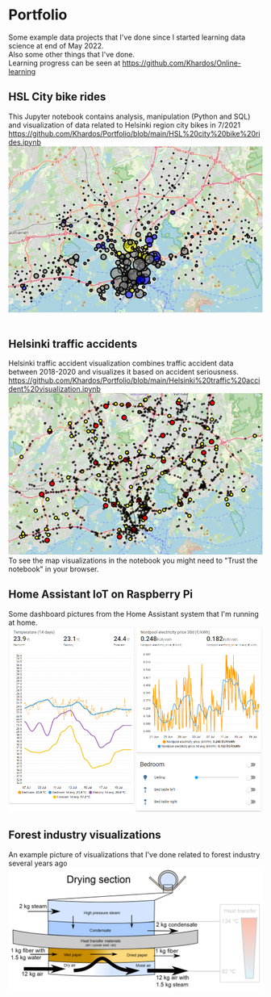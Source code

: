 # Portfolio
Some example data projects that I've done since I started learning data science at end of May 2022. <br>
Also some other things that I've done. <br>
Learning progress can be seen at https://github.com/Khardos/Online-learning
<br>
## HSL City bike rides
This Jupyter notebook contains analysis, manipulation (Python and SQL) and visualization of data related to Helsinki region city bikes in 7/2021 <br>
https://github.com/Khardos/Portfolio/blob/main/HSL%20city%20bike%20rides.ipynb <br>
![](https://github.com/Khardos/Portfolio/blob/main/City_bike_rides.PNG) <br>
<br>
## Helsinki traffic accidents
Helsinki traffic accident visualization combines traffic accident data between 2018-2020 and visualizes it based on accident seriousness. <br>
https://github.com/Khardos/Portfolio/blob/main/Helsinki%20traffic%20accident%20visualization.ipynb <br>
![](https://github.com/Khardos/Portfolio/blob/main/Traffic_accidents.PNG) <br>
To see the map visualizations in the notebook you might need to "Trust the notebook" in your browser.
## Home Assistant IoT on Raspberry Pi
Some dashboard pictures from the Home Assistant system that I'm running at home.
![](https://github.com/Khardos/Portfolio/blob/main/Homeassistant3.png) <br>
## Forest industry visualizations
An example picture of visualizations that I've done related to forest industry several years ago
![](https://github.com/Khardos/Portfolio/blob/main/drying%20section.png) <br>
